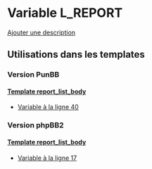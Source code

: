 # Variable L_REPORT
[Ajouter une description](https://fa-tvars.appspot.com/var/L_REPORT)

## Utilisations dans les templates

### Version PunBB

#### [Template report_list_body](punbb/report_list_body.md)
* [Variable &agrave; la ligne 40](../punbb/report_list_body.tpl#L40)

### Version phpBB2

#### [Template report_list_body](subsilver/report_list_body.md)
* [Variable &agrave; la ligne 17](../subsilver/report_list_body.tpl#L17)